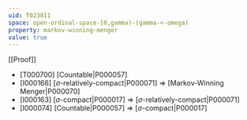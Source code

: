 ```yaml
---
uid: T023811
space: open-ordinal-space-[0,gamma)-(gamma-<-omega)
property: markov-winning-menger
value: true
---
```

[[Proof]]

* [T000700] [Countable|P000057]
* [I000166] [$\sigma$-relatively-compact|P000071] => [Markov-Winning Menger|P000070]
* [I000163] [$\sigma$-compact|P000017] => [$\sigma$-relatively-compact|P000071]
* [I000074] [Countable|P000057] => [$\sigma$-compact|P000017]

